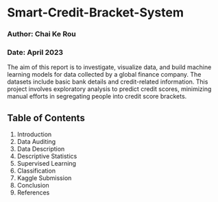 # Smart-Credit-Bracket-System
### Author: Chai Ke Rou
### Date: April 2023

The aim of this report is to investigate, visualize data, and build machine learning models for data collected by a global finance company. The datasets include basic bank details and credit-related information. This project involves exploratory analysis to predict credit scores, minimizing manual efforts in segregating people into credit score brackets.

## Table of Contents
1. Introduction
2. Data Auditing
3. Data Description
4. Descriptive Statistics
5. Supervised Learning
6. Classification
7. Kaggle Submission
8. Conclusion
9. References
